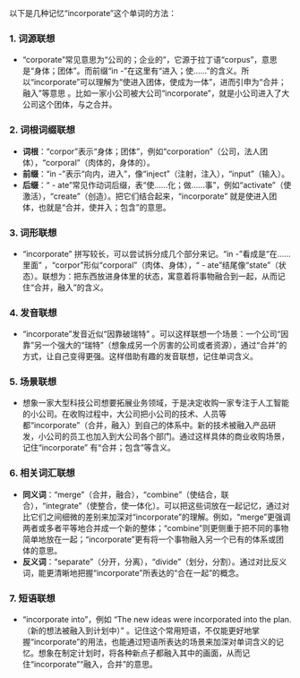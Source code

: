 以下是几种记忆“incorporate”这个单词的方法：

### 1. 词源联想
 - “corporate”常见意思为“公司的；企业的”，它源于拉丁语“corpus”，意思是“身体；团体”。而前缀“in -”在这里有“进入；使……”的含义。所以“incorporate”可以理解为“使进入团体，使成为一体”，进而引申为“合并；融入”等意思 。比如一家小公司被大公司“incorporate”，就是小公司进入了大公司这个团体，与之合并。

### 2. 词根词缀联想
 - **词根**：“corpor”表示“身体；团体”，例如“corporation”（公司，法人团体），“corporal”（肉体的，身体的）。
 - **前缀**：“in -”表示“向内，进入”，像“inject”（注射，注入），“input”（输入）。
 - **后缀**：“ - ate”常见作动词后缀，表“使……化；做……事”，例如“activate”（使激活），“create”（创造）。把它们结合起来，“incorporate” 就是使进入团体，也就是“合并，使并入；包含”的意思。

### 3. 词形联想
 - “incorporate” 拼写较长，可以尝试拆分成几个部分来记。“in -”看成是“在……里面” ，“corpor”形似“corporal”（肉体、身体），“ - ate”结尾像“state”（状态）。联想为：把东西放进身体里的状态，寓意着将事物融合到一起，从而记住“合并，融入”的含义。

### 4. 发音联想
 - “incorporate”发音近似“因靠破瑞特” 。可以这样联想一个场景：一个公司“因靠”另一个强大的“瑞特”（想象成另一个厉害的公司或者资源），通过“合并”的方式，让自己变得更强。这样借助有趣的发音联想，记住单词含义。

### 5. 场景联想
 - 想象一家大型科技公司想要拓展业务领域，于是决定收购一家专注于人工智能的小公司。在收购过程中，大公司把小公司的技术、人员等都“incorporate”（合并，融入）到自己的体系中。新的技术被融入产品研发，小公司的员工也加入到大公司各个部门。通过这样具体的商业收购场景，记住“incorporate” 有“合并；包含”等含义。

### 6. 相关词汇联想
 - **同义词**：“merge”（合并，融合），“combine”（使结合，联合），“integrate”（使整合，使一体化）。可以把这些词放在一起记忆，通过对比它们之间细微的差别来加深对“incorporate”的理解。例如，“merge”更强调两者或多者平等地合并成一个新的整体；“combine”则更侧重于把不同的事物简单地放在一起；“incorporate”更有将一个事物融入另一个已有的体系或团体的意思。
 - **反义词**：“separate”（分开，分离），“divide”（划分，分割）。通过对比反义词，能更清晰地把握“incorporate”所表达的“合在一起”的概念。

### 7. 短语联想
 - “incorporate into”，例如 “The new ideas were incorporated into the plan.（新的想法被融入到计划中）” 。记住这个常用短语，不仅能更好地掌握“incorporate”的用法，也能通过短语所表达的场景来加深对单词含义的记忆。想象在制定计划时，将各种新点子都融入其中的画面，从而记住“incorporate”“融入，合并”的意思。 